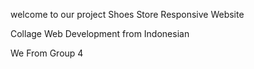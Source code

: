 welcome to our project Shoes Store Responsive Website

Collage Web Development from Indonesian

We From Group 4
